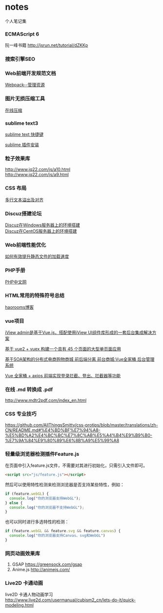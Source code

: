 # notes
个人笔记集

### ECMAScript 6
阮一峰书籍
http://jsrun.net/tutorial/dZKKp

### 搜索引擎SEO

### Web前端开发规范文档
[Webpack--管理资源](./specification.md)

### 图片无损压缩工具
[在线压缩](./compress.md)

### sublime text3
[sublime text 快捷键](./sublime.md)

[sublime 插件安装](./package.md)

### 粒子效果库
http://www.jq22.com/js/a10.html <br/>
http://www.jq22.com/js/a9.html

### CSS 布局
[多行文本溢出及对齐](./display.md)

### Discuz搭建论坛
[Discuz在Windows服务器上的环境搭建](./discuz.md) <br/>
[Discuz在CentOS服务器上的环境搭建](./discuz_centos.md)

### Web前端性能优化
[如何有效提升静态文件的加载速度](./jzsd.md)

### PHP手册
[PHP中文网](http://www.php.cn/toutiao-384729.html)

### HTML常用的特殊符号总结

[haorooms博客](http://www.haorooms.com/post/html_tsfh)

### vue项目

[iView admin是基于Vue.js，搭配使用iView UI组件库形成的一套后台集成解决方案](https://github.com/iview/iview-admin)

[基于 vue2 + vuex 构建一个具有 45 个页面的大型单页面应用](https://github.com/bailicangdu/vue2-elm)

[基于SOA架构的分布式电商购物商城 前后端分离 前台商城:Vue全家桶 后台管理系统](https://github.com/HurriedOn/xmall)

[Vue 全家桶 + axios 前端实现登录拦截、登出、拦截器等功能](https://github.com/superman66/vue-axios-github)

### 在线 .md 转换成 .pdf
http://www.mdtr2pdf.com/index_en.html

### CSS 专业技巧
https://github.com/AllThingsSmitty/css-protips/blob/master/translations/zh-CN/README.md#%E4%BD%BF%E7%94%A8-%E5%BD%A2%E4%BC%BC%E7%8C%AB%E5%A4%B4%E9%B9%B0-%E7%9A%84%E9%80%89%E6%8B%A9%E5%99%A8

### 轻量级浏览器检测插件Feature.js

在页面中引入feature.js文件，不需要对其进行初始化，只需引入文件即可。
```html
<script src="js/feature.js"></script>
```
然后可以使用特性检测来检测浏览器是否支持某些特性，例如：
```js
if (feature.webGL) {
  console.log("你的浏览器支持WebGL");
} else {
  console.log("你的浏览器不支持WebGL");
}
```
也可以同时进行多选特性的检测：
```js
if (feature.webGL && feature.svg && feature.canvas) {
  console.log("你的浏览器支持Canvas、svg和WebGL")
}
```

### 网页动画效果库
1. GSAP  https://greensock.com/gsap  <br/>
2. Anime.js http://animejs.com/


### Live2D 卡通动画
live2D 卡通人物动画学习
http://www.live2d.com/usermanual/cubism2_cn/lets-do-it/quick-modeling.html
